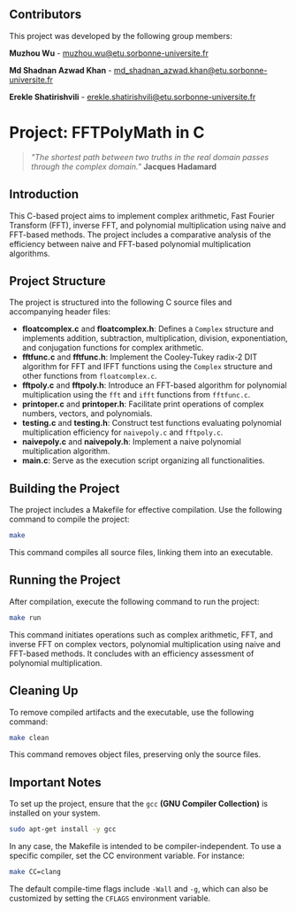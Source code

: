 ## Contributors
This project was developed by the following group members:

**Muzhou Wu** - muzhou.wu@etu.sorbonne-universite.fr

**Md Shadnan Azwad Khan** - md_shadnan_azwad.khan@etu.sorbonne-universite.fr

**Erekle Shatirishvili** - erekle.shatirishvili@etu.sorbonne-universite.fr

# Project: FFTPolyMath in C

> *"The shortest path between two truths in the real domain passes through the complex domain."*
**Jacques Hadamard**

## Introduction
This C-based project aims to implement complex arithmetic, Fast Fourier Transform (FFT), inverse FFT, and polynomial multiplication using naive and FFT-based methods. The project includes a comparative analysis of the efficiency between naive and FFT-based polynomial multiplication algorithms.

## Project Structure
The project is structured into the following C source files and accompanying header files:
- **floatcomplex.c** and **floatcomplex.h**: Defines a `Complex` structure and implements addition, subtraction, multiplication, division, exponentiation, and conjugation functions for complex arithmetic.
- **fftfunc.c** and **fftfunc.h**: Implement the Cooley-Tukey radix-2 DIT algorithm for FFT and IFFT functions using the `Complex` structure and other functions from `floatcomplex.c`.
- **fftpoly.c** and **fftpoly.h**: Introduce an FFT-based algorithm for polynomial multiplication using the `fft` and `ifft` functions from `fftfunc.c`.
- **printoper.c** and **printoper.h**: Facilitate print operations of complex numbers, vectors, and polynomials.
- **testing.c** and **testing.h**: Construct test functions evaluating polynomial multiplication efficiency for `naivepoly.c` and `fftpoly.c`.
- **naivepoly.c** and **naivepoly.h**: Implement a naive polynomial multiplication algorithm.
- **main.c**: Serve as the execution script organizing all functionalities.

## Building the Project
The project includes a Makefile for effective compilation. Use the following command to compile the project:
```bash
make
```
This command compiles all source files, linking them into an executable.

## Running the Project
After compilation, execute the following command to run the project:
```bash
make run
```
This command initiates operations such as complex arithmetic, FFT, and inverse FFT on complex vectors, polynomial multiplication using naive and FFT-based methods. It concludes with an efficiency assessment of polynomial multiplication.

## Cleaning Up
To remove compiled artifacts and the executable, use the following command:
```bash
make clean
```
This command removes object files, preserving only the source files.

## Important Notes
To set up the project, ensure that the `gcc` **(GNU Compiler Collection)** is installed on your system.
```bash
sudo apt-get install -y gcc
```
In any case, the Makefile is intended to be compiler-independent. To use a specific compiler, set the CC environment variable. For instance:
```bash
make CC=clang
```
The default compile-time flags include `-Wall` and `-g`, which can also be customized by setting the `CFLAGS` environment variable.
